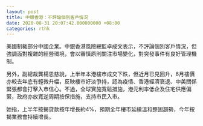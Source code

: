 ```yaml
---
layout: post
title: 中銀香港：不評論個別客戶情況
date: 2020-08-31 20:07:42.000000000 +08:00
categories: rthk
---
```


美國制裁部分中國企業。中銀香港風險總監卓成文表示，不評論個別客戶情況，但強調面對複雜的經營環境，會以審慎原則關注市場變化，對突發事件有良好管理機制。

另外，副總裁龔楊恩慈說，上半年本港樓市成交下跌，但近月已見回升，6月樓價亦較去年底有輕微升幅，反映樓市好淡爭持，認為疫情、香港經濟衰退、中美關係緊張都會打擊入市信心。不過，全球實施寬鬆措施，港元利率低企及住宅供應偏緊，政府亦放寬逆周期按保措施，支持市民入市。

她指，上半年按揭貸款按年增長約4%，預期全年樓市延續溫和整固趨勢，今年按揭業務會持續增長。
